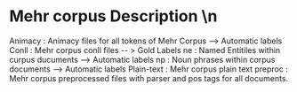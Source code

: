 # Mehr corpus Description \n
Animacy : Animacy files for all tokens of Mehr Corpus --> Automatic labels
Conll : Mehr corpus conll files -- > Gold Labels
ne : Named Entitiles within curpus ducuments --> Automatic labels
np : Noun phrases within corpus documents --> Automatic labels
Plain-text : Mehr corpus plain text
preproc : Mehr corpus preprocessed files with parser and pos tags for all documents.
